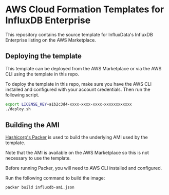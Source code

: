 # AWS Cloud Formation Templates for InfluxDB Enterprise

This repository contains the source template for InfluxData's InfluxDB
Enterprise listing on the AWS Marketplace.

## Deploying the template

This template can be deployed from the AWS Marketplace or via the AWS CLI using
the template in this repo.

To deploy the template in this repo, make sure you have the AWS CLI installed
and configured with your account credentials. Then run the following script.

```sh
export LICENSE_KEY=a1b2c3d4-xxxx-xxxx-xxxx-xxxxxxxxxxxx
./deploy.sh
```

## Building the AMI

[Hashicorp's Packer](https://www.packer.io/docs/builders/amazon.html) is
used to build the underlying AMI used by the template.

Note that the AMI is available on the AWS Marketplace so this is not necessary
to use the template.

Before running Packer, you will need to AWS CLI installed and configured.

Run the following command to build the image:

```sh
packer build influxdb-ami.json
```
